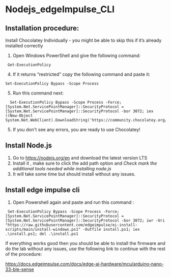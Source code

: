 # Nodejs_edgeImpulse_CLI

## Installation procedure:  
 Install Chocolatey Individually - you might be able to skip this if it’s already installed correctly

1. Open Windows PowerShell and give the following command:

```
 Get-ExecutionPolicy
```

4. If it returns “restricted” copy the following command and paste it: 

```
Set-ExecutionPolicy Bypass -Scope Process
```

5. Run this command next:
   
```
  Set-ExecutionPolicy Bypass -Scope Process -Force; [System.Net.ServicePointManager]::SecurityProtocol = [System.Net.ServicePointManager]::SecurityProtocol -bor 3072; iex ((New-Object System.Net.WebClient).DownloadString('https://community.chocolatey.org/install.ps1'))
``` 
  
5. If you don't see any errors, you are ready to use Chocolatey!


## Install Node.js
1. Go to https://nodejs.org/en and download the latest version LTS
2. Install it , make sure to click the add path option and *Check mark the additional tools needed while installing node.js*
3. It will take some time but should install without any issues.


## Install edge impulse cli
1. Open Powershell again and paste and run this command :

```
 Set-ExecutionPolicy Bypass -Scope Process -Force; [System.Net.ServicePointManager]::SecurityProtocol = [System.Net.ServicePointManager]::SecurityProtocol -bor 3072; iwr -Uri "https://raw.githubusercontent.com/edgeimpulse/ei-install-scripts/main/install-windows.ps1" -Outfile install.ps1; iex .\install.ps1; del .\install.ps1 
```

If everything works good then you should be able to install the firmware and do the lab without any issues, use the following link to continue with the rest of the procedure: 

https://docs.edgeimpulse.com/docs/edge-ai-hardware/mcu/arduino-nano-33-ble-sense
